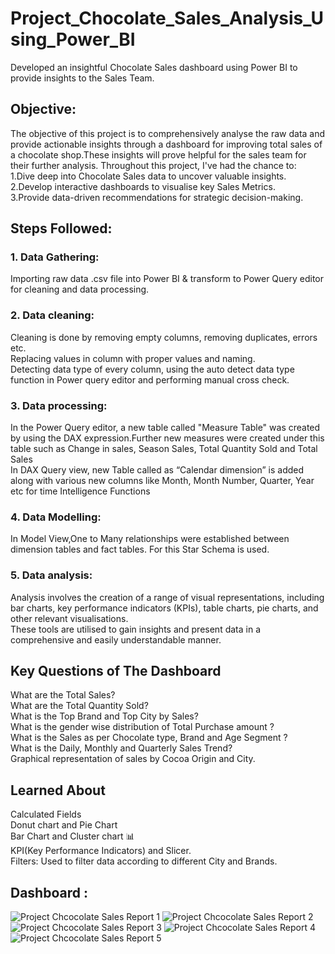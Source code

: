 # Project_Chocolate_Sales_Analysis_Using_Power_BI
Developed an insightful Chocolate Sales dashboard using Power BI to provide insights to the Sales Team.

## Objective:
The objective of this project is to comprehensively analyse the raw data and provide actionable insights through a dashboard for improving total sales of a chocolate shop.These  insights will prove helpful for the sales team for their further analysis.
Throughout this project, I've had the chance to:<br />
  1.Dive deep into Chocolate Sales data to uncover valuable insights. <br />
  2.Develop interactive dashboards to visualise key Sales Metrics.<br />
  3.Provide data-driven recommendations for strategic decision-making.

## Steps Followed:
### 1. Data Gathering:
Importing raw data .csv file into Power BI & transform to Power Query editor for cleaning and data processing.
### 2. Data cleaning:
Cleaning is done by removing empty columns, removing duplicates, errors etc.<br />
Replacing values in column with proper values and naming.<br />
Detecting data type of every column, using the auto detect data type function in Power query editor and performing manual cross check.
### 3. Data processing:
In the Power Query editor, a new table called "Measure Table" was created  by using the DAX expression.Further new measures were created under this table such as Change in sales, Season Sales, Total Quantity Sold and Total Sales<br />
 In DAX Query view, new Table called as “Calendar dimension” is added along with various new columns like Month, Month Number, Quarter, Year etc for time Intelligence Functions
### 4. Data Modelling:
 In Model View,One to Many relationships were established between dimension tables and fact tables. For this Star Schema is used.
### 5. Data analysis:
Analysis involves the creation of a range of visual representations, including bar charts, key performance indicators (KPIs), table charts, pie charts, and other relevant visualisations.<br />
These tools are utilised to gain insights and present data in a comprehensive and easily understandable manner.

## Key Questions of The Dashboard
What are the Total Sales?<br />
What are the Total Quantity Sold?<br />
What is the Top Brand and Top City by Sales?<br />
What is the gender wise distribution of Total Purchase amount ?<br />
What is the Sales as per Chocolate type, Brand and Age Segment ?<br />
What is the Daily, Monthly and Quarterly Sales Trend?<br />
Graphical representation of sales by Cocoa Origin and City.<br />
## Learned About 
Calculated Fields<br />
Donut chart and Pie Chart<br />
Bar Chart and Cluster chart 📊<br />
KPI(Key Performance Indicators) and Slicer.<br />
Filters: Used to filter data according to different City and Brands.<br />

## Dashboard :
![Project Chcocolate Sales Report 1](https://github.com/shripadk1999/Project_Chocolate_Sales_Analysis_Using_Power_BI/assets/161477229/670be508-c8b7-4522-857c-3d57f41ace8d)
![Project Chcocolate Sales Report 2](https://github.com/shripadk1999/Project_Chocolate_Sales_Analysis_Using_Power_BI/assets/161477229/a3ced28e-0a81-46f8-83cd-7088a62a87e3)
![Project Chcocolate Sales Report 3](https://github.com/shripadk1999/Project_Chocolate_Sales_Analysis_Using_Power_BI/assets/161477229/9de53097-1339-48ee-b7c0-d72ca3025d5f)
![Project Chcocolate Sales Report 4](https://github.com/shripadk1999/Project_Chocolate_Sales_Analysis_Using_Power_BI/assets/161477229/e3834c72-c4b7-4792-9650-23570bb53700)
![Project Chcocolate Sales Report 5](https://github.com/shripadk1999/Project_Chocolate_Sales_Analysis_Using_Power_BI/assets/161477229/023b9cd2-2f0f-4f60-b736-019ddaf942d8)

